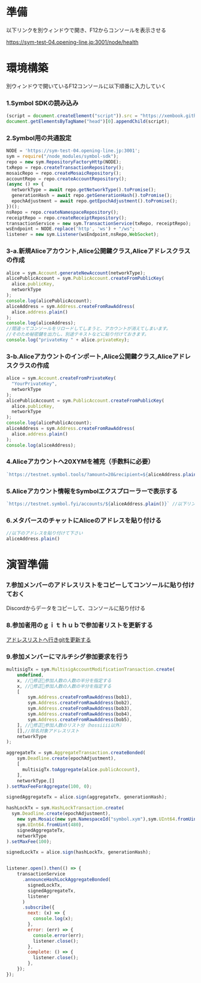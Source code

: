 # 準備
以下リンクを別ウィンドウで開き、F12からコンソールを表示させる

https://sym-test-04.opening-line.jp:3001/node/health

# 環境構築
別ウィンドウで開いているF12コンソールに以下順番に入力していく
### 1.Symbol SDKの読み込み
```js
(script = document.createElement("script")).src = "https://xembook.github.io/nem2-browserify/symbol-sdk-pack-2.0.3.js";
document.getElementsByTagName("head")[0].appendChild(script);

```
### 2.Symbol用の共通設定
```js
NODE = 'https://sym-test-04.opening-line.jp:3001';
sym = require("/node_modules/symbol-sdk");
repo = new sym.RepositoryFactoryHttp(NODE);
txRepo = repo.createTransactionRepository();
mosaicRepo = repo.createMosaicRepository();
accountRepo = repo.createAccountRepository();
(async () => {
  networkType = await repo.getNetworkType().toPromise();
  generationHash = await repo.getGenerationHash().toPromise();
  epochAdjustment = await repo.getEpochAdjustment().toPromise();
})();
nsRepo = repo.createNamespaceRepository();
receiptRepo = repo.createReceiptRepository();
transactionService = new sym.TransactionService(txRepo, receiptRepo);
wsEndpoint = NODE.replace('http', 'ws') + "/ws";
listener = new sym.Listener(wsEndpoint,nsRepo,WebSocket);
```

### 3-a.新規Aliceアカウント,Alice公開鍵クラス,Aliceアドレスクラスの作成
```js
alice = sym.Account.generateNewAccount(networkType);
alicePublicAccount = sym.PublicAccount.createFromPublicKey(
  alice.publicKey,
  networkType
);
console.log(alicePublicAccount);
aliceAddress = sym.Address.createFromRawAddress(
  alice.address.plain()
);
console.log(aliceAddress);
//間違ってコンソールをリロードしてしまうと、アカウントが消えてしまいます。
//そのため秘密鍵を出力し、別途テキストなどに貼り付けておきます。
console.log("privateKey " + alice.privateKey);
```


### 3-b.Aliceアカウントのインポート,Alice公開鍵クラス,Aliceアドレスクラスの作成
```js
alice = sym.Account.createFromPrivateKey(
  "YourPrivateKey",
  networkType
);
alicePublicAccount = sym.PublicAccount.createFromPublicKey(
  alice.publicKey,
  networkType
);
console.log(alicePublicAccount);
aliceAddress = sym.Address.createFromRawAddress(
  alice.address.plain()
);
console.log(aliceAddress);
```

### 4.Aliceアカウントへ20XYMを補充（手数料に必要）
```js
`https://testnet.symbol.tools/?amount=20&recipient=${aliceAddress.plain()}` //以下リンクをクリックしてCLAIM！を実行
```

### 5.Aliceアカウント情報をSymbolエクスプローラーで表示する
```js
`https://testnet.symbol.fyi/accounts/${aliceAddress.plain()}` //以下リンクをクリックしてアカウント情報を別タブで表示しておく
```

### 6.メタバースのチャットにAliceのアドレスを貼り付ける
```js
//以下のアドレスを貼り付けて下さい
aliceAddress.plain()
```

# 演習準備
### 7.参加メンバーのアドレスリストをコピーしてコンソールに貼り付けておく
Discordからデータをコピーして、コンソールに貼り付ける

### 8.参加者用のｇｉｔｈｕｂで参加者リストを更新する
[アドレスリストへ行きgitを更新する](https://github.com/hossiiii/quick_learning_symbol_hoshoku/blob/main/quick_learning_symbol_addressList_5.md)

### 9.参加メンバーにマルチシグ参加要求を行う
```js
multisigTx = sym.MultisigAccountModificationTransaction.create(
    undefined,
    x, //🌟修正🌟参加人数の人数の半分を指定する
    x, //🌟修正🌟参加人数の人数の半分を指定する
    [
        sym.Address.createFromRawAddress(bob1),
        sym.Address.createFromRawAddress(bob2),
        sym.Address.createFromRawAddress(bob3),
        sym.Address.createFromRawAddress(bob4),
        sym.Address.createFromRawAddress(bob5),
    ], //🌟修正🌟参加人数のリスト分（hossiiii以外）
    [],//除名対象アドレスリスト
    networkType
);

aggregateTx = sym.AggregateTransaction.createBonded(
    sym.Deadline.create(epochAdjustment),
    [
      multisigTx.toAggregate(alice.publicAccount),
    ],
    networkType,[]
).setMaxFeeForAggregate(100, 0);

signedAggregateTx = alice.sign(aggregateTx, generationHash);

hashLockTx = sym.HashLockTransaction.create(
  sym.Deadline.create(epochAdjustment),
	new sym.Mosaic(new sym.NamespaceId("symbol.xym"),sym.UInt64.fromUint(10 * 1000000)), //固定値:10XYM
	sym.UInt64.fromUint(480),
	signedAggregateTx,
	networkType
).setMaxFee(100);

signedLockTx = alice.sign(hashLockTx, generationHash);


listener.open().then(() => {
    transactionService
      .announceHashLockAggregateBonded(
        signedLockTx,
        signedAggregateTx,
        listener
      )
      .subscribe({
        next: (x) => {
          console.log(x);
        },
        error: (err) => {
          console.error(err);
          listener.close();
        },
        complete: () => {
          listener.close();
        },
    });
});
```
